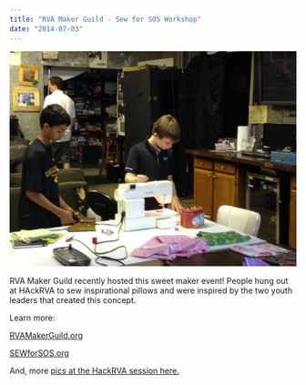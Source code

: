 ```yaml
---
title: "RVA Maker Guild - Sew for SOS Workshop"
date: "2014-07-03"
---
```


![sewforsos](images/sewforsos.jpg)

RVA Maker Guild recently hosted this sweet maker event! People hung out at HAckRVA to sew inspirational pillows and were inspired by the two youth leaders that created this concept.

Learn more:

[RVAMakerGuild.org](http://www.rvamakerguild.org/)

[SEWforSOS.org](http://sewforsos.org/)

And, more [pics at the HackRVA session here.](https://www.flickr.com/photos/hackrva/sets/72157646195132123/)
